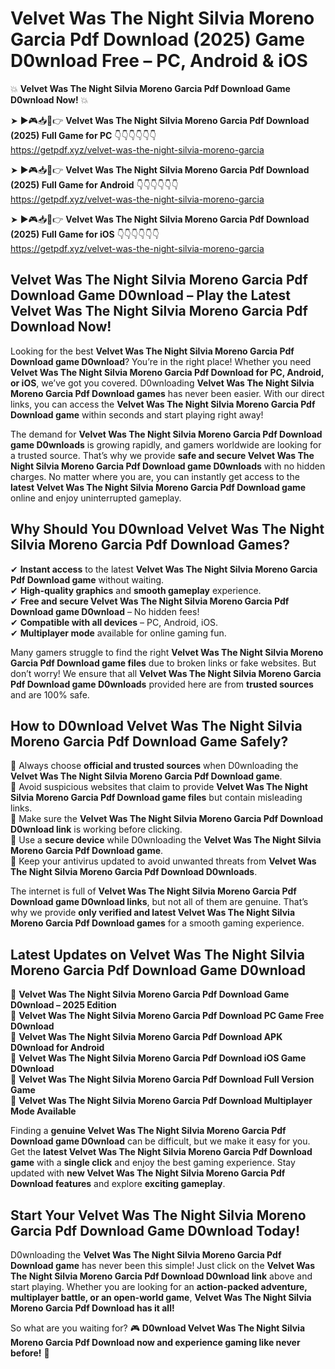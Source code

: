 # Velvet Was The Night Silvia Moreno Garcia Pdf Download (2025) Game D0wnload Free – PC, Android & iOS

💥 **Velvet Was The Night Silvia Moreno Garcia Pdf Download Game D0wnload Now!** 💥  

➤ ►🎮📥📱👉 **Velvet Was The Night Silvia Moreno Garcia Pdf Download (2025) Full Game for PC** 👇👇👇👇👇👇  
https://getpdf.xyz/velvet-was-the-night-silvia-moreno-garcia  

➤ ►🎮📥📱👉 **Velvet Was The Night Silvia Moreno Garcia Pdf Download (2025) Full Game for Android** 👇👇👇👇👇👇  
https://getpdf.xyz/velvet-was-the-night-silvia-moreno-garcia  

➤ ►🎮📥📱👉 **Velvet Was The Night Silvia Moreno Garcia Pdf Download (2025) Full Game for iOS** 👇👇👇👇👇👇  
https://getpdf.xyz/velvet-was-the-night-silvia-moreno-garcia  

## Velvet Was The Night Silvia Moreno Garcia Pdf Download Game D0wnload – Play the Latest Velvet Was The Night Silvia Moreno Garcia Pdf Download Now!

Looking for the best **Velvet Was The Night Silvia Moreno Garcia Pdf Download game D0wnload**? You’re in the right place! Whether you need **Velvet Was The Night Silvia Moreno Garcia Pdf Download for PC, Android, or iOS**, we’ve got you covered. D0wnloading **Velvet Was The Night Silvia Moreno Garcia Pdf Download games** has never been easier. With our direct links, you can access the **Velvet Was The Night Silvia Moreno Garcia Pdf Download game** within seconds and start playing right away!  

The demand for **Velvet Was The Night Silvia Moreno Garcia Pdf Download game D0wnloads** is growing rapidly, and gamers worldwide are looking for a trusted source. That’s why we provide **safe and secure Velvet Was The Night Silvia Moreno Garcia Pdf Download game D0wnloads** with no hidden charges. No matter where you are, you can instantly get access to the **latest Velvet Was The Night Silvia Moreno Garcia Pdf Download game** online and enjoy uninterrupted gameplay.  

## **Why Should You D0wnload Velvet Was The Night Silvia Moreno Garcia Pdf Download Games?**  

✔ **Instant access** to the latest **Velvet Was The Night Silvia Moreno Garcia Pdf Download game** without waiting.  
✔ **High-quality graphics** and **smooth gameplay** experience.  
✔ **Free and secure Velvet Was The Night Silvia Moreno Garcia Pdf Download game D0wnload** – No hidden fees!  
✔ **Compatible with all devices** – PC, Android, iOS.  
✔ **Multiplayer mode** available for online gaming fun.  

Many gamers struggle to find the right **Velvet Was The Night Silvia Moreno Garcia Pdf Download game files** due to broken links or fake websites. But don’t worry! We ensure that all **Velvet Was The Night Silvia Moreno Garcia Pdf Download game D0wnloads** provided here are from **trusted sources** and are 100% safe.  

## **How to D0wnload Velvet Was The Night Silvia Moreno Garcia Pdf Download Game Safely?**  

📌 Always choose **official and trusted sources** when D0wnloading the **Velvet Was The Night Silvia Moreno Garcia Pdf Download game**.  
📌 Avoid suspicious websites that claim to provide **Velvet Was The Night Silvia Moreno Garcia Pdf Download game files** but contain misleading links.  
📌 Make sure the **Velvet Was The Night Silvia Moreno Garcia Pdf Download D0wnload link** is working before clicking.  
📌 Use a **secure device** while D0wnloading the **Velvet Was The Night Silvia Moreno Garcia Pdf Download game**.  
📌 Keep your antivirus updated to avoid unwanted threats from **Velvet Was The Night Silvia Moreno Garcia Pdf Download D0wnloads**.  

The internet is full of **Velvet Was The Night Silvia Moreno Garcia Pdf Download game D0wnload links**, but not all of them are genuine. That’s why we provide **only verified and latest Velvet Was The Night Silvia Moreno Garcia Pdf Download games** for a smooth gaming experience.  

## **Latest Updates on Velvet Was The Night Silvia Moreno Garcia Pdf Download Game D0wnload**  

🔹 **Velvet Was The Night Silvia Moreno Garcia Pdf Download Game D0wnload – 2025 Edition**  
🔹 **Velvet Was The Night Silvia Moreno Garcia Pdf Download PC Game Free D0wnload**  
🔹 **Velvet Was The Night Silvia Moreno Garcia Pdf Download APK D0wnload for Android**  
🔹 **Velvet Was The Night Silvia Moreno Garcia Pdf Download iOS Game D0wnload**  
🔹 **Velvet Was The Night Silvia Moreno Garcia Pdf Download Full Version Game**  
🔹 **Velvet Was The Night Silvia Moreno Garcia Pdf Download Multiplayer Mode Available**  

Finding a **genuine Velvet Was The Night Silvia Moreno Garcia Pdf Download game D0wnload** can be difficult, but we make it easy for you. Get the **latest Velvet Was The Night Silvia Moreno Garcia Pdf Download game** with a **single click** and enjoy the best gaming experience. Stay updated with **new Velvet Was The Night Silvia Moreno Garcia Pdf Download features** and explore **exciting gameplay**.  

## **Start Your Velvet Was The Night Silvia Moreno Garcia Pdf Download Game D0wnload Today!**  

D0wnloading the **Velvet Was The Night Silvia Moreno Garcia Pdf Download game** has never been this simple! Just click on the **Velvet Was The Night Silvia Moreno Garcia Pdf Download D0wnload link** above and start playing. Whether you are looking for an **action-packed adventure, multiplayer battle, or an open-world game**, **Velvet Was The Night Silvia Moreno Garcia Pdf Download has it all!**  

So what are you waiting for? 🎮 **D0wnload Velvet Was The Night Silvia Moreno Garcia Pdf Download now and experience gaming like never before!** 🚀  